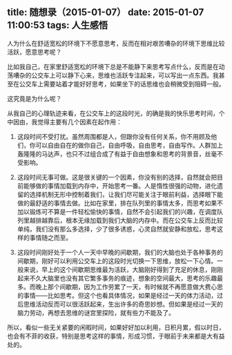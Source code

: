title: 随想录（2015-01-07）
date: 2015-01-07 11:00:53
tags: 人生感悟
---
人为什么在舒适宽松的环境下不愿意思考，反而在相对艰苦嘈杂的环境下思维比较活跃，愿意思考呢？

比如我自己，在家里舒适宽松的环境下总是不能静下来思考写点什么，反而是在动荡嘈杂的公交车上可以静下心来，思维也活跃专注起来，可以写出一点东西。我甚至在公交车上需要站着才能好好思考，如果坐下的话思维也会稍微受到阻碍一般。

这究竟是为什么呢？

从我自己的心理轨迹来看，在公交车上的这段时光，的确是我的快乐思考时间，个中因由，我觉得主要有几个因素在起作用：

1. 这段时间不受打扰。虽然周围都是人，但跟你没有任何关系，你不用顾及他们，你可以自由自在的做你自己，自由呼吸，自由思考，自由写作。人群加上轰隆隆的马达声，也只不过组合成了有益于自由想象和思考的背景音，丝毫不受影响。

2. 这段时间无事可做。这是很关键的一个因素，你没有别的选择，自然就会把目前能够做的事情加载到内存中，开始思考一番。人是惰性很强的动物，进化遗留的选择机制无形中控制着我们，让我们尽可能关注于眼前利益，选择眼下能做的最舒适的事情去做。比如在家里，排在队列里的事情太多，而思考如果不加以锻炼可不算是一件轻松愉快的事情，自然不会引起我们的兴趣，在调度队列里越排越靠后，根本无缘加载到我们大脑的内存中。而在公交车上反而比较单纯，我们没有那么多选择，少了很多诱惑，心灵自然就安静和放松，思考这样的事情随之而至。

3. 这段时间刚好处于一个人一天中早晚的间歇期，我们的大脑也处于各种事务的间歇期，刚好可以利用公交车上的这段时光切换一下思维，放松一下心情。一般来说，早上的这个间歇期思维最为活跃，大脑刚好得到了充足的休息，刚刚起来不久大脑里也没有其它繁多事务的痕迹，想象的空间最大，思考的乐趣最多。而晚上那个间歇期，因为工作劳累了一天，有时候就不再愿意做大费心思的事情——比如思考。但这个也看具体情况，如果是经过一天的体力活动，过后思维活动反而可以很活跃起来，生出许多的奇思妙想。但如果是经过一天的脑力劳动，再想去思维的谜宫里探险，就有些力不能及了。

所以，看似一些无关紧要的闲暇时间，如果好好加以利用，日积月累，假以时日，也会有不菲的收获，特别是思考这样的事情，形成习惯，于眼前于未来都是大有益处的。
